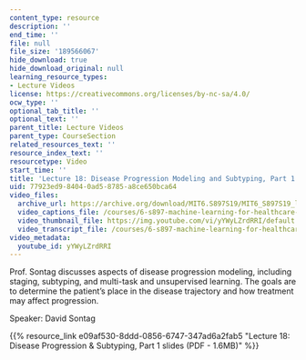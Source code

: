 ```yaml
---
content_type: resource
description: ''
end_time: ''
file: null
file_size: '189566067'
hide_download: true
hide_download_original: null
learning_resource_types:
- Lecture Videos
license: https://creativecommons.org/licenses/by-nc-sa/4.0/
ocw_type: ''
optional_tab_title: ''
optional_text: ''
parent_title: Lecture Videos
parent_type: CourseSection
related_resources_text: ''
resource_index_text: ''
resourcetype: Video
start_time: ''
title: 'Lecture 18: Disease Progression Modeling and Subtyping, Part 1'
uid: 77923ed9-8404-0ad5-8785-a8ce650bca64
video_files:
  archive_url: https://archive.org/download/MIT6.S897S19/MIT6_S897S19_lec18_300k.mp4
  video_captions_file: /courses/6-s897-machine-learning-for-healthcare-spring-2019/b226def9afb35d3fa901a08104365ebe_yYWyLZrdRRI.vtt
  video_thumbnail_file: https://img.youtube.com/vi/yYWyLZrdRRI/default.jpg
  video_transcript_file: /courses/6-s897-machine-learning-for-healthcare-spring-2019/6f9bae3ca11e314645f4c97c10fd4bbd_yYWyLZrdRRI.pdf
video_metadata:
  youtube_id: yYWyLZrdRRI
---
```


Prof. Sontag discusses aspects of disease progression modeling, including staging, subtyping, and multi-task and unsupervised learning. The goals are to determine the patient’s place in the disease trajectory and how treatment may affect progression.

Speaker: David Sontag

{{% resource_link e09af530-8ddd-0856-6747-347ad6a2fab5 "Lecture 18: Disease Progression & Subtyping, Part 1 slides (PDF - 1.6MB)" %}}

